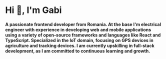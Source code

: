 <h1 align="left">Hi 👋, I'm Gabi</h1>
<h4 align="left">A passionate frontend developer from Romania. At the base I'm electrical engineer with experience in developing web and mobile applications using a variety of open-source frameworks and languages like React and TypeScript. Specialized in the IoT domain, focusing on GPS devices in agriculture and tracking devices. I am currently upskilling in full-stack development, as I am committed to continuous learning and growth.</h3>



<!--
**GabiApc/gabiapc** is a ✨ _special_ ✨ repository because its `README.md` (this file) appears on your GitHub profile.

Here are some ideas to get you started:

- 🔭 I’m currently working on ...
- 🌱 I’m currently learning ...
- 👯 I’m looking to collaborate on ...
- 🤔 I’m looking for help with ...
- 💬 Ask me about ...
- 📫 How to reach me: ...
- 😄 Pronouns: ...
- ⚡ Fun fact: ...
-->
